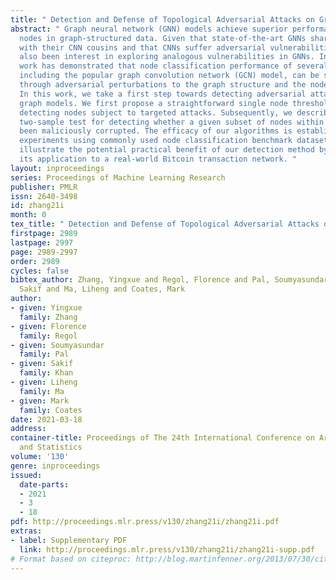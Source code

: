 ```yaml
---
title: " Detection and Defense of Topological Adversarial Attacks on Graphs "
abstract: " Graph neural network (GNN) models achieve superior performance when classifying
  nodes in graph-structured data. Given that state-of-the-art GNNs share many similarities
  with their CNN cousins and that CNNs suffer adversarial vulnerabilities, there has
  also been interest in exploring analogous vulnerabilities in GNNs. Indeed, recent
  work has demonstrated that node classification performance of several graph models,
  including the popular graph convolution network (GCN) model, can be severely degraded
  through adversarial perturbations to the graph structure and the node features.
  In this work, we take a first step towards detecting adversarial attacks against
  graph models. We first propose a straightforward single node threshold test for
  detecting nodes subject to targeted attacks. Subsequently, we describe a kernel-based
  two-sample test for detecting whether a given subset of nodes within a graph has
  been maliciously corrupted. The efficacy of our algorithms is established via thorough
  experiments using commonly used node classification benchmark datasets. We also
  illustrate the potential practical benefit of our detection method by demonstrating
  its application to a real-world Bitcoin transaction network. "
layout: inproceedings
series: Proceedings of Machine Learning Research
publisher: PMLR
issn: 2640-3498
id: zhang21i
month: 0
tex_title: " Detection and Defense of Topological Adversarial Attacks on Graphs "
firstpage: 2989
lastpage: 2997
page: 2989-2997
order: 2989
cycles: false
bibtex_author: Zhang, Yingxue and Regol, Florence and Pal, Soumyasundar and Khan,
  Sakif and Ma, Liheng and Coates, Mark
author:
- given: Yingxue
  family: Zhang
- given: Florence
  family: Regol
- given: Soumyasundar
  family: Pal
- given: Sakif
  family: Khan
- given: Liheng
  family: Ma
- given: Mark
  family: Coates
date: 2021-03-18
address: 
container-title: Proceedings of The 24th International Conference on Artificial Intelligence
  and Statistics
volume: '130'
genre: inproceedings
issued:
  date-parts:
  - 2021
  - 3
  - 18
pdf: http://proceedings.mlr.press/v130/zhang21i/zhang21i.pdf
extras:
- label: Supplementary PDF
  link: http://proceedings.mlr.press/v130/zhang21i/zhang21i-supp.pdf
# Format based on citeproc: http://blog.martinfenner.org/2013/07/30/citeproc-yaml-for-bibliographies/
---
```

